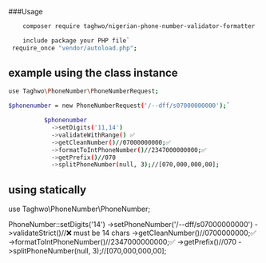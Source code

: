###Usage
```sh
    composer require taghwo/nigerian-phone-number-validator-formatter
```

```sh
    include package your PHP file`
 require_once "vendor/autoload.php"; 
 ```

## example using the class instance

```sh
use Taghwo\PhoneNumber\PhoneNumberRequest;
```

```sh
$phonenumber = new PhoneNumberRequest('/--dff/s07000000000');`

          $phonenumber
            ->setDigits('11,14')
            ->validateWithRange() ✅
            ->getCleanNumber()//07000000000;✅
            ->formatToIntPhoneNumber()//2347000000000;✅
            ->getPrefix()//070
            ->splitPhoneNumber(null, 3);//[070,000,000,00];

```

## using statically
use Taghwo\PhoneNumber\PhoneNumber;

PhoneNumber::setDigits('14')
            ->setPhoneNumber('/--dff/s07000000000')
            ->validateStrict()//❌ must be 14 chars
            ->getCleanNumber()//0700000000;✅
            ->formatToIntPhoneNumber()//2347000000000;✅
            ->getPrefix()//070
            ->splitPhoneNumber(null, 3);//[070,000,000,00];